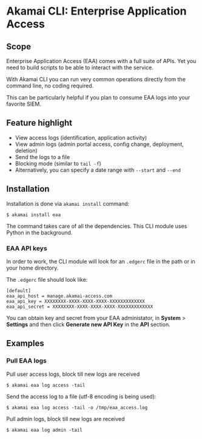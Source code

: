 # Akamai CLI: Enterprise Application Access

## Scope

Enterprise Application Access (EAA) comes with a full suite of APIs. 
Yet you need to build scripts to be able to interact with the service.

With Akamai CLI you can run very common operations directly from the command line, no coding required. 

This can be particularly helpful if you plan to consume EAA logs into your favorite SIEM.

## Feature highlight

- View access logs (identification, application activity)
- View admin logs (admin portal access, config change, deployment, deletion)
- Send the logs to a file
- Blocking mode (similar to `tail -f`)
- Alternatively, you can specify a date range with `--start` and `--end`

## Installation

Installation is done via `akamai install` command:

```
$ akamai install eaa
```

The command takes care of all the dependencies. This CLI module uses Python in the background.

### EAA API keys

In order to work, the CLI module will look for an `.edgerc` file in the path or in your home directory.

The `.edgerc` file should look like:
```
[default]
eaa_api_host = manage.akamai-access.com
eaa_api_key = XXXXXXXX-XXXX-XXXX-XXXX-XXXXXXXXXXXXX
eaa_api_secret = XXXXXXXX-XXXX-XXXX-XXXX-XXXXXXXXXXXXX
```

You can obtain key and secret from your EAA administator, in **System** > **Settings** and then click **Generate new API Key** in the **API** section.

## Examples

### Pull EAA logs

Pull user access logs, block till new logs are received
```
$ akamai eaa log access -tail
```

Send the access log to a file (utf-8 encoding is being used):
```
$ akamai eaa log access -tail -o /tmp/eaa_access.log
```

Pull admin logs, block till new logs are received
```
$ akamai eaa log admin -tail
```